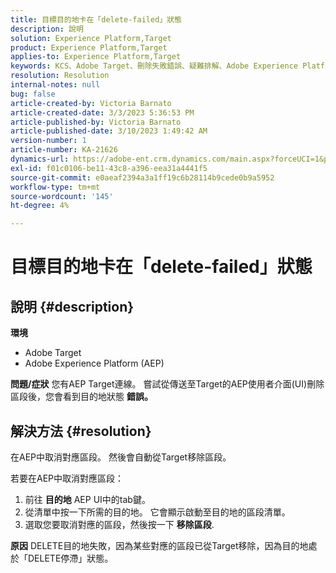 ```yaml
---
title: 目標目的地卡在「delete-failed」狀態
description: 說明
solution: Experience Platform,Target
product: Experience Platform,Target
applies-to: Experience Platform,Target
keywords: KCS、Adobe Target、刪除失敗錯誤、疑難排解、Adobe Experience Platform、刪除區段、AEP
resolution: Resolution
internal-notes: null
bug: false
article-created-by: Victoria Barnato
article-created-date: 3/3/2023 5:36:53 PM
article-published-by: Victoria Barnato
article-published-date: 3/10/2023 1:49:42 AM
version-number: 1
article-number: KA-21626
dynamics-url: https://adobe-ent.crm.dynamics.com/main.aspx?forceUCI=1&pagetype=entityrecord&etn=knowledgearticle&id=bcc742f6-e9b9-ed11-83fe-6045bd006b25
exl-id: f01c0106-be11-43c8-a396-eea31a4441f5
source-git-commit: e0aeaf2394a3a1ff19c6b28114b9cede0b9a5952
workflow-type: tm+mt
source-wordcount: '145'
ht-degree: 4%

---
```


# 目標目的地卡在「delete-failed」狀態

## 說明 {#description}

<b>環境</b>
- Adobe Target
- Adobe Experience Platform (AEP)



<b>問題/症狀</b>
您有AEP Target連線。 嘗試從傳送至Target的AEP使用者介面(UI)刪除區段後，您會看到目的地狀態 <b>錯誤。</b>


## 解決方法 {#resolution}


在AEP中取消對應區段。 然後會自動從Target移除區段。

若要在AEP中取消對應區段：

1. 前往 <b>目的地</b> AEP UI中的tab鍵。
2. 從清單中按一下所需的目的地。 它會顯示啟動至目的地的區段清單。
3. 選取您要取消對應的區段，然後按一下 <b>移除區段</b>.

<b>原因</b>
DELETE目的地失敗，因為某些對應的區段已從Target移除，因為目的地處於「DELETE停滯」狀態。
